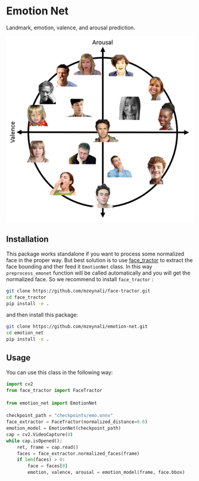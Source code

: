 # Emotion Net

Landmark, emotion, valence, and arousal prediction.

![plot](./images/Valence_Arousal.png)


## Installation
This package works standalone if you want to process some normalized face in the proper way. But best solution is to use [face_tractor]() to extract the face bounding and ther feed it `EmotionNet` class. In this way `preprocess_emonet` function will be called automatically and you will get the normalized face. So we recommend to install `face_tractor` :
```bash
git clone https://github.com/mzeynali/face-tractor.git
cd face_tractor
pip install -e .
```

and then install this package:
```bash
git clone https://github.com/mzeynali/emotion-net.git
cd emotion_net
pip install -e .
```

## Usage
You can use this class in the following way:
```python
import cv2
from face_tractor import FaceTractor

from emotion_net import EmotionNet

checkpoint_path = "checkpoints/emo.onnx"
face_extractor = FaceTractor(normalized_distance=0.6)
emotion_model = EmotionNet(checkpoint_path)
cap = cv2.VideoCapture(0)
while cap.isOpened():
    ret, frame = cap.read()
    faces = face_extractor.normalized_faces(frame)
    if len(faces) > 0:
        face = faces[0]
        emotion, valence, arousal = emotion_model(frame, face.bbox)
```